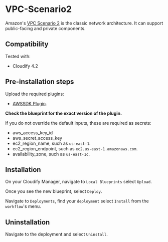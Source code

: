 
# VPC-Scenario2

Amazon's [VPC Scenario 2](https://docs.aws.amazon.com/AmazonVPC/latest/UserGuide/VPC_Scenario2.html) is the classic network architecture. It can support public-facing and private components.


## Compatibility

Tested with:
  * Cloudify 4.2


## Pre-installation steps

Upload the required plugins:

  * [AWSSDK Plugin](https://github.com/cloudify-incubator/cloudify-awssdk-plugin/releases).

**Check the blueprint for the exact version of the plugin.**


If you do not override the default inputs, these are required as secrets:

  * aws_access_key_id
  * aws_secret_access_key
  * ec2_region_name, such as `us-east-1`.
  * ec2_region_endpoint, such as `ec2.us-east-1.amazonaws.com`.
  * availability_zone, such as `us-east-1c`.


## Installation

On your Cloudify Manager, navigate to `Local Blueprints` select `Upload`.

Once you see the new blueprint, select `Deploy`.

Navigate to `Deployments`, find your `deployment` select `Install` from the `workflow`'s menu.


## Uninstallation

Navigate to the deployment and select `Uninstall`.
